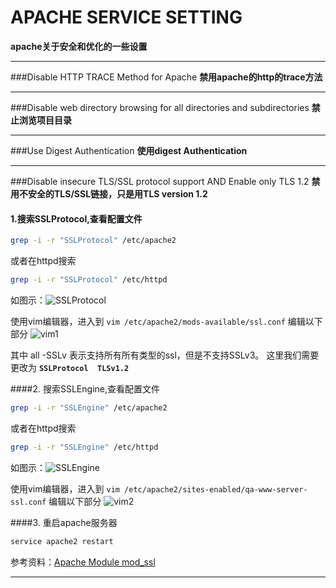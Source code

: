 
APACHE SERVICE SETTING
=====================

**apache关于安全和优化的一些设置**
***
###Disable HTTP TRACE Method for Apache
**禁用apache的http的trace方法**
***
###Disable web directory browsing for all directories and subdirectories
**禁止浏览项目目录**
***
###Use Digest Authentication
**使用digest Authentication**
***
###Disable insecure TLS/SSL protocol support AND Enable only TLS 1.2
**禁用不安全的TLS/SSL链接，只是用TLS version 1.2**

####  1.搜索SSLProtocol,查看配置文件
```sh
grep -i -r "SSLProtocol" /etc/apache2
```
或者在httpd搜索
```sh
grep -i -r "SSLProtocol" /etc/httpd
```
   如图示：![SSLProtocol](https://lh3.google.com/u/0/d/0B-rwyQbz4OandVNTRHlQN1VvREk=w1920-h912-iv1)
   
使用vim编辑器，进入到 `vim /etc/apache2/mods-available/ssl.conf` 编辑以下部分
![vim1](https://lh3.google.com/u/0/d/0B-rwyQbz4OanSVFqTFlkeTcxbmM=w1920-h912-iv1)

其中 all -SSLv 表示支持所有所有类型的ssl，但是不支持SSLv3。
这里我们需要更改为 **`SSLProtocol  TLSv1.2`**

####2. 搜索SSLEngine,查看配置文件
```sh
grep -i -r "SSLEngine" /etc/apache2
```
或者在httpd搜索
```sh
grep -i -r "SSLEngine" /etc/httpd
```
如图示：![SSLEngine](https://lh3.google.com/u/0/d/0B-rwyQbz4OanRDVhVnExM1dsSjg=w1920-h491-iv1)

使用vim编辑器，进入到 `vim /etc/apache2/sites-enabled/qa-www-server-ssl.conf` 编辑以下部分
![vim2](https://lh3.google.com/u/0/d/0B-rwyQbz4OanSk1vN0cwanpuSkE=w1920-h491-iv1)

####3. 重启apache服务器
``` sh
service apache2 restart
```
参考资料：[Apache Module mod_ssl](http://httpd.apache.org/docs/2.4/mod/mod_ssl.html#sslengine)
***
